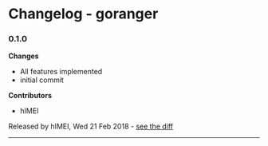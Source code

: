 # Changelog - goranger

### 0.1.0

__Changes__

- All features implemented
- initial commit

__Contributors__

- hIMEI

Released by hIMEI, Wed 21 Feb 2018 -
[see the diff](https://github.com/hIMEI29A/goranger/compare/337dfc85025a4e0a5bec6960f693c3824f60e77a...0.1.0#diff)
______________


